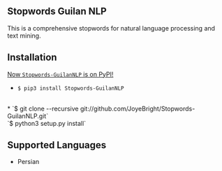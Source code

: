 ## Stopwords Guilan NLP

This is  a comprehensive stopwords for natural language processing and text mining.

## Installation

[Now `Stopwords-GuilanNLP` is on PyPI!](http://pypi.python.org/pypi/stop-words)
<br>
   * `$ pip3 install Stopwords-GuilanNLP`
<br>
   * `$ git clone --recursive git://github.com/JoyeBright/Stopwords-GuilanNLP.git`<br>
`$ python3 setup.py install`


## Supported Languages
   * Persian

